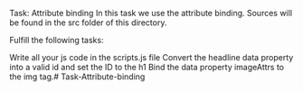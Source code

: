 Task: Attribute binding
In this task we use the attribute binding. Sources will be found in the src folder of this directory.

Fulfill the following tasks:

 Write all your js code in the scripts.js file
 Convert the headline data property into a valid id and set the ID to the h1
 Bind the data property imageAttrs to the img tag.# Task-Attribute-binding
